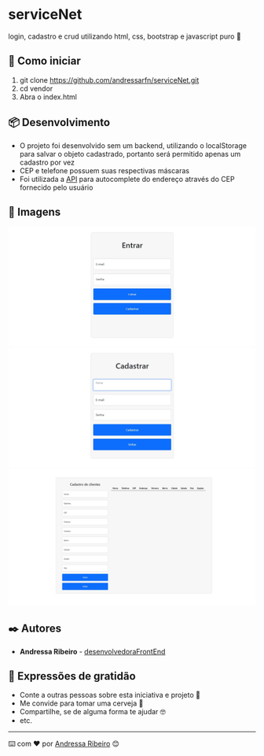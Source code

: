 # serviceNet
login, cadastro e crud utilizando html, css, bootstrap e javascript puro 💜

## 🚀 Como iniciar

1. git clone https://github.com/andressarfn/serviceNet.git
2. cd vendor 
3. Abra o index.html

## 📦 Desenvolvimento

* O projeto foi desenvolvido sem um backend, utilizando o localStorage para salvar o objeto cadastrado, portanto será permitido apenas um cadastro por vez
* CEP e telefone possuem suas respectivas máscaras 
* Foi utilizada a [API](https://viacep.com.br/) para autocomplete do endereço através do CEP fornecido pelo usuário

## 📌 Imagens

  ![Screenshot](assets/screenShot01.png)
  ![Screenshot](assets/screenShot02.png)
  ![Screenshot](assets/screenShot03.png)
  
## ✒️ Autores

* **Andressa Ribeiro** - [desenvolvedoraFrontEnd](https://github.com/andressarfn)

## 🎁 Expressões de gratidão

* Conte a outras pessoas sobre esta iniciativa e projeto 📢
* Me convide para tomar uma cerveja 🍺 
* Compartilhe, se de alguma forma te ajudar 🤓
* etc.


---
⌨️ com ❤️ por [Andressa Ribeiro](https://github.com/andressarfn) 😊
